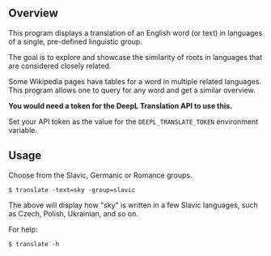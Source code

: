 ## Overview

This program displays a translation of an English word (or text) in languages of a single, pre-defined linguistic group.

The goal is to explore and showcase the similarity of roots in languages that are considered closely related.

Some Wikipedia pages have tables for a word in multiple related languages. This program allows one to query for any word
and get a similar overview.

**You would need a token for the DeepL Translation API to use this.**

Set your API token as the value for the `DEEPL_TRANSLATE_TOKEN` environment variable.

## Usage

Choose from the Slavic, Germanic or Romance groups.

```
$ translate -text=sky -group=slavic
```

The above will display how "sky" is written in a few Slavic languages,
such as Czech, Polish, Ukrainian, and so on.

For help:

```
$ translate -h
```
